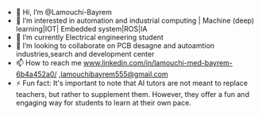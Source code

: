 - 👋 Hi, I’m @Lamouchi-Bayrem
- 👀 I’m interested in automation and industrial computing | Machine (deep) learning|IOT| Embedded system|ROS|IA
- 🌱 I’m currently Electrical engineering student 
- 💞️ I’m looking to collaborate on PCB desagne and autoamtion industries,search and development center
- 📫 How to reach me www.linkedin.com/in/lamouchi-med-bayrem-6b4a452a0/ ,lamouchibayrem555@gmail.com
- ⚡ Fun fact: It's important to note that AI tutors are not meant to replace teachers, but rather to supplement them.
   However, they offer a fun and engaging way for students to learn at their own pace.

<!---
Lamouchi-Bayrem/Lamouchi-Bayrem is a ✨ special ✨ repository because its `README.md` (this file) appears on your GitHub profile.
You can click the Preview link to take a look at your changes.
--->
